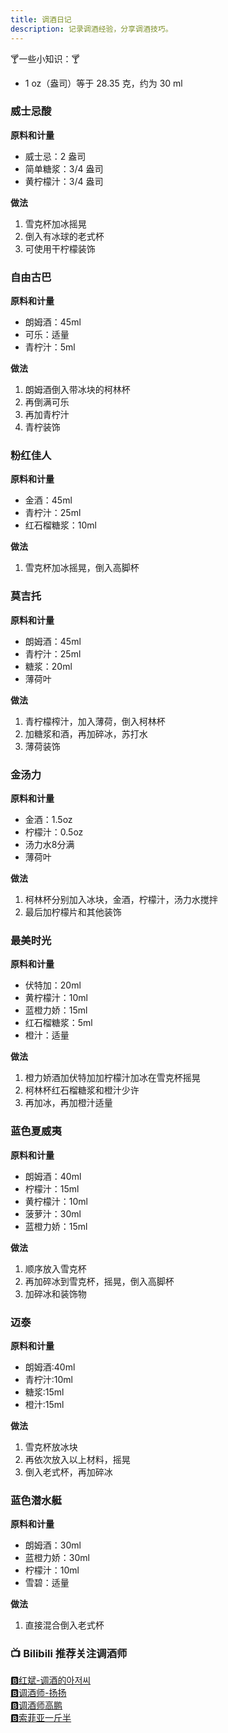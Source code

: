 ```yaml
---
title: 调酒日记
description: 记录调酒经验，分享调酒技巧。
---
```


🍸一些小知识：🍸
- 1 oz（盎司）等于 28.35 克，约为 30 ml

### 威士忌酸

**原料和计量**
- 威士忌：2 盎司
- 简单糖浆：3/4 盎司
- 黄柠檬汁：3/4 盎司 

**做法**
1. 雪克杯加冰摇晃
2. 倒入有冰球的老式杯
3. 可使用干柠檬装饰

### 自由古巴

**原料和计量**
- 朗姆酒：45ml
- 可乐：适量
- 青柠汁：5ml

**做法**
1. 朗姆酒倒入带冰块的柯林杯
2. 再倒满可乐
3. 再加青柠汁
4. 青柠装饰

### 粉红佳人

**原料和计量**
- 金酒：45ml
- 青柠汁：25ml
- 红石榴糖浆：10ml

**做法**
1. 雪克杯加冰摇晃，倒入高脚杯

### 莫吉托

**原料和计量**
- 朗姆酒：45ml
- 青柠汁：25ml
- 糖浆：20ml
- 薄荷叶

**做法**
1. 青柠檬榨汁，加入薄荷，倒入柯林杯
2. 加糖浆和酒，再加碎冰，苏打水
3. 薄荷装饰

### 金汤力

**原料和计量**
- 金酒：1.5oz
- 柠檬汁：0.5oz
- 汤力水8分满
- 薄荷叶

**做法**
1. 柯林杯分别加入冰块，金酒，柠檬汁，汤力水搅拌
2. 最后加柠檬片和其他装饰

### 最美时光

**原料和计量**
- 伏特加：20ml
- 黄柠檬汁：10ml
- 蓝橙力娇：15ml
- 红石榴糖浆：5ml
- 橙汁：适量

**做法**
1. 橙力娇酒加伏特加加柠檬汁加冰在雪克杯摇晃
2. 柯林杯红石榴糖浆和橙汁少许
3. 再加冰，再加橙汁适量

### 蓝色夏威夷

**原料和计量**
- 朗姆酒：40ml
- 柠檬汁：15ml
- 黄柠檬汁：10ml
- 菠萝汁：30ml
- 蓝橙力娇：15ml

**做法**
1. 顺序放入雪克杯
2. 再加碎冰到雪克杯，摇晃，倒入高脚杯
3. 加碎冰和装饰物

### 迈泰

**原料和计量**
- 朗姆酒:40ml
- 青柠汁:10ml
- 糖浆:15ml
- 橙汁:15ml

**做法**
1. 雪克杯放冰块
2. 再依次放入以上材料，摇晃
3. 倒入老式杯，再加碎冰

### 蓝色潜水艇

**原料和计量**
- 朗姆酒：30ml
- 蓝橙力娇：30ml
- 柠檬汁：10ml
- 雪碧：适量

**做法**
1. 直接混合倒入老式杯


### 📺 Bilibili 推荐关注调酒师
[🅱️红斌-调酒的아저씨](https://space.bilibili.com/482559656)\
[🅱️调酒师-扬扬](https://space.bilibili.com/1220630557)\
[🅱️调酒师高鹏](https://space.bilibili.com/676018916)\
[🅱️索菲亚一斤半](https://space.bilibili.com/431532582)